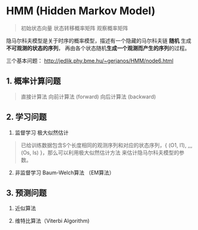 # HMM (Hidden Markov Model)
> 初始状态向量
> 状态转移概率矩阵
> 观察概率矩阵 
 
隐马尔科夫模型是关于时序的概率模型，描述有一个隐藏的马尔科夫链 **随机** 生成 **不可观测的状态的序列**，
再由各个状态随机**生成一个观测而产生的序列**的过程。


三个基本问题：
http://jedlik.phy.bme.hu/~gerjanos/HMM/node6.html

## 1. 概率计算问题
> 直接计算法
> 向前计算法 (forward)
> 向后计算法 (backward)


## 2. 学习问题
1. 监督学习
极大似然估计
> 已给训练数据包含S个长度相同的观测序列和对应的状态序列，{ (O1, I1), ,,, (Os, Is) }，那么可以利用极大似然估计方法
> 来估计隐马尔科夫模型的参数。


2. 非监督学习
Baum-Welch算法 （EM算法）


## 3. 预测问题 

1. 近似算法

2. 维特比算法（Viterbi Algorithm)

